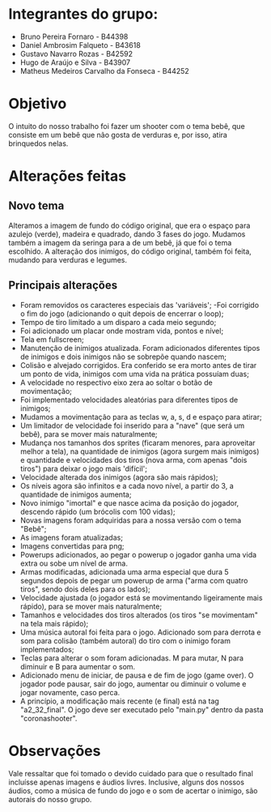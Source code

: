 # Integrantes do grupo:
- Bruno Pereira Fornaro - B44398
- Daniel Ambrosim Falqueto - B43618
- Gustavo Navarro Rozas - B42592
- Hugo de Araújo e Silva - B43907
- Matheus Medeiros Carvalho da Fonseca - B44252


# Objetivo
O intuito do nosso trabalho foi fazer um shooter com o tema bebê, que consiste em um bebê que não gosta de verduras e, por isso, atira brinquedos nelas.


# Alterações feitas
## Novo tema
Alteramos a imagem de fundo do código original, que era o espaço para azulejo (verde), madeira e quadrado, dando 3 fases do jogo.
Mudamos também a imagem da seringa para a de um bebê, já que foi o tema escolhido. A alteração dos inimigos, do código original, também foi feita,
mudando para verduras e legumes.


## Principais alterações 
- Foram removidos os caracteres especiais das 'variáveis'; 
-Foi corrigido o fim do jogo (adicionando o quit depois de encerrar o loop);
- Tempo de tiro limitado a um disparo a cada meio segundo;
- Foi adicionado um placar onde mostram vida, pontos e nível;
- Tela em fullscreen; 
- Manutenção de inimigos atualizada. Foram adicionados diferentes tipos de inimigos e dois inimigos não se sobrepõe quando nascem;
- Colisão e alvejado corrigidos. Era conferido se era morto antes de tirar um ponto de vida, inimigos com uma vida na prática possuíam duas;
- A velocidade no respectivo eixo zera ao soltar o botão de movimentação;
- Foi implementado velocidades aleatórias para diferentes tipos de inimigos;
- Mudamos a movimentação para as teclas w, a, s, d e espaço para atirar;
- Um limitador de velocidade foi inserido para a "nave" (que será um bebê), para se mover mais naturalmente;
- Mudança nos tamanhos dos sprites (ficaram menores, para aproveitar melhor a tela), na quantidade de inimigos (agora surgem mais inimigos) e quantidade e velocidades dos tiros (nova arma, com apenas "dois tiros") para deixar o jogo mais 'difícil';
- Velocidade alterada dos inimigos (agora são mais rápidos); 
- Os níveis agora são infinitos e a cada novo nível, a partir do 3, a quantidade de inimigos aumenta;
- Novo inimigo "imortal" e que nasce acima da posição do jogador, descendo rápido (um brócolis com 100 vidas);
- Novas imagens foram adquiridas para a nossa versão com o tema "Bebê";
- As imagens foram atualizadas;
- Imagens convertidas para png;
- Powerups adicionados, ao pegar o powerup o jogador ganha uma vida extra ou sobe um nível de arma. 
- Armas modificadas, adicionada uma arma especial que dura 5 segundos depois de pegar um powerup de arma ("arma com quatro tiros", sendo dois deles para os lados); 
- Velocidade ajustada (o jogador está se movimentando ligeiramente mais rápido), para se mover mais naturalmente;
- Tamanhos e velocidades dos tiros alterados (os tiros "se movimentam" na tela mais rápido);
- Uma música autoral foi feita para o jogo. Adicionado som para derrota e som para colisão (também autoral) do tiro com o inimigo foram implementados;
- Teclas para alterar o som foram adicionadas. M para mutar, N para diminuir e B para aumentar o som.
- Adicionado menu de iniciar, de pausa e de fim de jogo (game over). O jogador pode pausar, sair do jogo, aumentar ou diminuir o volume e jogar novamente, caso perca.
- A princípio, a modificação mais recente (e final) está na tag "a2_32_final". O jogo deve ser executado pelo "main.py" dentro da pasta "coronashooter".


# Observações
Vale ressaltar que foi tomado o devido cuidado para que o resultado final incluísse apenas imagens e áudios livres. Inclusive, alguns dos nossos áudios, como a música de fundo do jogo e o som de acertar o inimigo, são autorais do nosso grupo.


